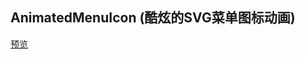 ## AnimatedMenuIcon (酷炫的SVG菜单图标动画)

[预览](https://nooodev.github.io/Frontend-Library/packages/AnimatedMenuIcon/)